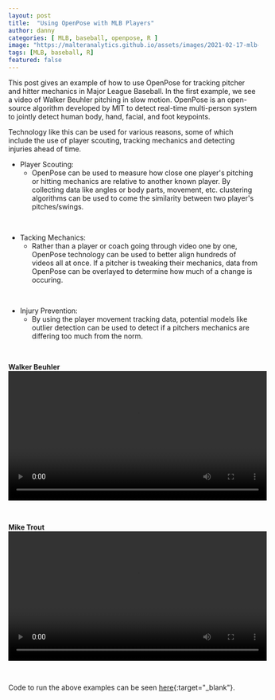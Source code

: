 ```yaml
---
layout: post
title:  "Using OpenPose with MLB Players"
author: danny
categories: [ MLB, baseball, openpose, R ]
image: "https://malteranalytics.github.io/assets/images/2021-02-17-mlb-openpose/trout.png"
tags: [MLB, baseball, R]
featured: false
---
```

  
This post gives an example of how to use OpenPose for tracking pitcher and hitter mechanics in Major League Baseball. In the first example, we see a video of Walker Beuhler pitching in slow motion. OpenPose is an open-source algorithm developed by MIT to detect real-time multi-person system to jointly detect human body, hand, facial, and foot keypoints.  

Technology like this can be used for various reasons, some of which include the use of player scouting, tracking mechanics and detecting injuries ahead of time. 

- Player Scouting:
  - OpenPose can be used to measure how close one player's pitching or hitting mechanics are relative to another known player.  By collecting data like angles or body parts, movement, etc. clustering algorithms can be used to come the similarity between two player's pitches/swings.

<br>

- Tacking Mechanics:
  - Rather than a player or coach going through video one by one, OpenPose technology can be used to better align hundreds of videos all at once. If a pitcher is tweaking their mechanics, data from OpenPose can be overlayed to determine how much of a change is occuring. 

<br>

- Injury Prevention:
  - By using the player movement tracking data, potential models like outlier detection can be used to detect if a pitchers mechanics are differing too much from the norm.


<br>

<b>Walker Beuhler</b>
<video width="520" controls>
<source src="/assets/images/2021-02-17-mlb-openpose/walker_beuhler.mp4">
</video>

<br>

<b>Mike Trout</b>
<video width="520" controls>
<source src="/assets/images/2021-02-17-mlb-openpose/trout.mp4">
</video>

<br>

Code to run the above examples can be seen [here](https://github.com/malteranalytics/malteranalytics.github.io/blob/master/research/OpenPose.ipynb){:target="_blank"}.
